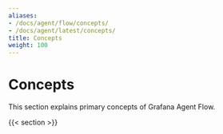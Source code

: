 ```yaml
---
aliases:
- /docs/agent/flow/concepts/
- /docs/agent/latest/concepts/
title: Concepts
weight: 100
---
```


# Concepts

This section explains primary concepts of Grafana Agent Flow.

{{< section >}}
